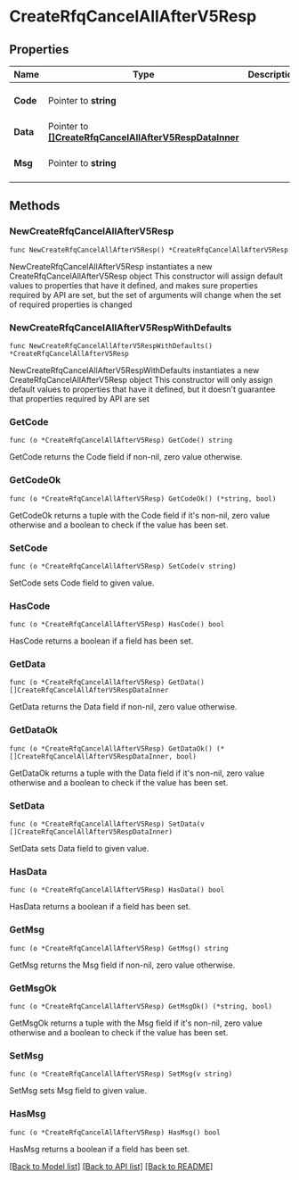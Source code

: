 # CreateRfqCancelAllAfterV5Resp

## Properties

Name | Type | Description | Notes
------------ | ------------- | ------------- | -------------
**Code** | Pointer to **string** |  | [optional] [default to ""]
**Data** | Pointer to [**[]CreateRfqCancelAllAfterV5RespDataInner**](CreateRfqCancelAllAfterV5RespDataInner.md) |  | [optional] 
**Msg** | Pointer to **string** |  | [optional] [default to ""]

## Methods

### NewCreateRfqCancelAllAfterV5Resp

`func NewCreateRfqCancelAllAfterV5Resp() *CreateRfqCancelAllAfterV5Resp`

NewCreateRfqCancelAllAfterV5Resp instantiates a new CreateRfqCancelAllAfterV5Resp object
This constructor will assign default values to properties that have it defined,
and makes sure properties required by API are set, but the set of arguments
will change when the set of required properties is changed

### NewCreateRfqCancelAllAfterV5RespWithDefaults

`func NewCreateRfqCancelAllAfterV5RespWithDefaults() *CreateRfqCancelAllAfterV5Resp`

NewCreateRfqCancelAllAfterV5RespWithDefaults instantiates a new CreateRfqCancelAllAfterV5Resp object
This constructor will only assign default values to properties that have it defined,
but it doesn't guarantee that properties required by API are set

### GetCode

`func (o *CreateRfqCancelAllAfterV5Resp) GetCode() string`

GetCode returns the Code field if non-nil, zero value otherwise.

### GetCodeOk

`func (o *CreateRfqCancelAllAfterV5Resp) GetCodeOk() (*string, bool)`

GetCodeOk returns a tuple with the Code field if it's non-nil, zero value otherwise
and a boolean to check if the value has been set.

### SetCode

`func (o *CreateRfqCancelAllAfterV5Resp) SetCode(v string)`

SetCode sets Code field to given value.

### HasCode

`func (o *CreateRfqCancelAllAfterV5Resp) HasCode() bool`

HasCode returns a boolean if a field has been set.

### GetData

`func (o *CreateRfqCancelAllAfterV5Resp) GetData() []CreateRfqCancelAllAfterV5RespDataInner`

GetData returns the Data field if non-nil, zero value otherwise.

### GetDataOk

`func (o *CreateRfqCancelAllAfterV5Resp) GetDataOk() (*[]CreateRfqCancelAllAfterV5RespDataInner, bool)`

GetDataOk returns a tuple with the Data field if it's non-nil, zero value otherwise
and a boolean to check if the value has been set.

### SetData

`func (o *CreateRfqCancelAllAfterV5Resp) SetData(v []CreateRfqCancelAllAfterV5RespDataInner)`

SetData sets Data field to given value.

### HasData

`func (o *CreateRfqCancelAllAfterV5Resp) HasData() bool`

HasData returns a boolean if a field has been set.

### GetMsg

`func (o *CreateRfqCancelAllAfterV5Resp) GetMsg() string`

GetMsg returns the Msg field if non-nil, zero value otherwise.

### GetMsgOk

`func (o *CreateRfqCancelAllAfterV5Resp) GetMsgOk() (*string, bool)`

GetMsgOk returns a tuple with the Msg field if it's non-nil, zero value otherwise
and a boolean to check if the value has been set.

### SetMsg

`func (o *CreateRfqCancelAllAfterV5Resp) SetMsg(v string)`

SetMsg sets Msg field to given value.

### HasMsg

`func (o *CreateRfqCancelAllAfterV5Resp) HasMsg() bool`

HasMsg returns a boolean if a field has been set.


[[Back to Model list]](../README.md#documentation-for-models) [[Back to API list]](../README.md#documentation-for-api-endpoints) [[Back to README]](../README.md)


